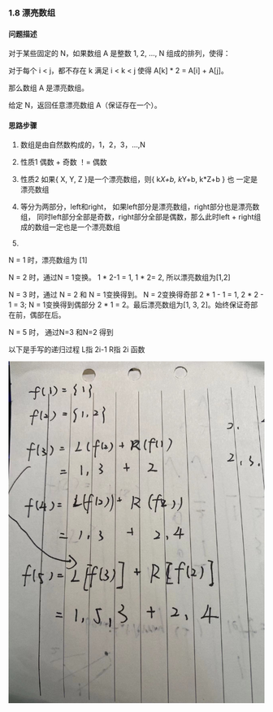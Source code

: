 ### 1.8 漂亮数组

#### 问题描述

对于某些固定的 N，如果数组 A 是整数 1, 2, ..., N 组成的排列，使得：

对于每个 i < j，都不存在 k 满足 i < k < j 使得 A[k] * 2 = A[i] + A[j]。

那么数组 A 是漂亮数组。


给定 N，返回任意漂亮数组 A（保证存在一个）。



#### 思路步骤

1. 数组是由自然数构成的，1，2，3，...,N

2. 性质1  偶数 + 奇数 ！= 偶数

3. 性质2  如果{ X, Y, Z }是一个漂亮数组，则{ k*X+b, k*Y+b, k*Z+b } 也
一定是漂亮数组

4. 等分为两部分，left和right， 如果left部分是漂亮数组，right部分也是漂亮数组， 同时left部分全部是奇数，right部分全部是偶数，那么此时left + right组成的数组一定也是一个漂亮数组

5.
N = 1 时，漂亮数组为 [1]

N = 2 时，通过N = 1变换。 1 * 2-1 = 1, 1 * 2= 2, 所以漂亮数组为[1,2]

N = 3 时，通过 N = 2 和 N = 1变换得到。 N = 2变换得奇部 2 * 1 - 1 = 1, 2 * 2 - 1 = 3; N = 1变换得到偶部分 2 * 1 = 2。最后漂亮数组为[1, 3, 2]。始终保证奇部在前，偶部在后。

N = 5 时， 通过N=3 和N=2 得到

以下是手写的递归过程  L指 2i-1  R指 2i 函数

![递归图](digui1.jpg)
